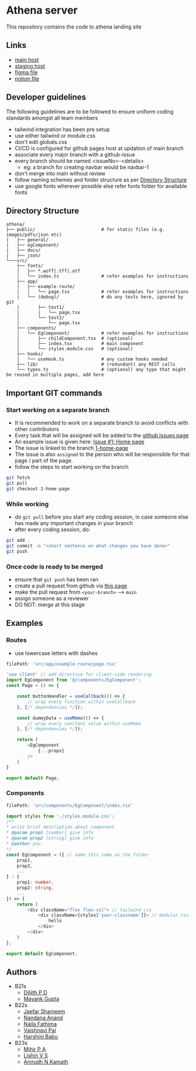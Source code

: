 # Athena server 
This repository contains the code to athena landing site

## Links
- [main host](https://athena.nitc.ac.in)
- [staging host](https://athena-server.github.io)
- [figma file]()
- [notion file](https://www.notion.so/Athena-Website-14ccd9f6060d80c5aceaff52e328a257)

## Developer guidelines
The following guidelines are to be followed to ensure uniform coding standards amongst all team members
- tailwind integration has been pre setup
- use either tailwind or module.css 
- don't edit globals.css
- CI/CD is configured for github pages host at updation of main branch
- associate every major branch with a github-issue
- every branch should be named &lt;issueNo&gt;-&lt;details&gt;
    - eg: a branch for creating navbar would be navbar-1
- don't merge into main without review
- follow naming schemes and folder structure as per [Directory Structure](#directory-structure)
- use google fonts wherever possible else refer fonts folder for available fonts


## Directory Structure
```plaintext
athena/
├── public/                         # for static files (e.g. images/pdfs/json etc)                     
|   ├── general/
|   ├── egComponent/
|   ├── docs/
|   ├── json/
└───src/
    ├── fonts/
    |   ├── *.woff|.tff|.otf
    |   └── index.ts                # refer examples for instructions
    ├── app/
    |   ├── example-route/
    |   |   └── page.tsx            # refer examples for instructions
    |   └── (debug)/                # do any tests here, ignored by git
    |       ├── test1/
    |       |   └── page.tsx
    |       └── test2/
    |           └── page.tsx
    ├── components/
    │   └── EgComponent/            # refer examples for instructions
    |       ├── childComponent.tsx  # (optional) 
    │       ├── index.tsx           # main component
    │       └── styles.module.css   # (optional)
    ├── hooks/
    |   └── useHook.ts              # any custom hooks needed
    ├── lib/                        # (redundant) any REST calls
    └── types.ts                    # (optional) any type that might be reused in multiple pages, add here
```
 
## Important GIT commands

### Start working on a separate branch
- It is recommended to work on a separate branch to avoid conflicts with other contributors
- Every task that will be assigned will be added to the [github issues page](https://github.com/athena-server/athena-server.github.io/issues)
- An example issue is given here: [Issue #1: Home page](https://github.com/athena-server/athena-server.github.io/issues/1)
- The issue is linked to the branch [1-home-page](https://github.com/athena-server/athena-server.github.io/tree/1-home-page)
- The issue is also `assigned` to the person who will be responsible for that page / part of the page.
- follow the steps to start working on the branch
```bash
git fetch
git pull
git checkout 1-home-page
```

### While working
- do `git pull` before you start any coding session, in case someone else has made any important changes in your branch
- after every coding session, do:
```bash
git add .
git commit -m "<short sentence on what changes you have done>"
git push
```

### Once code is ready to be merged
- ensure that `git push` has been ran 
- create a pull request from github via [this page](https://github.com/athena-server/athena-server.github.io/pulls)
- make the pull request from `<your-branch>` --> `main`
- assign someone as a reviewer
- DO NOT: merge at this stage


## Examples

### Routes
- use lowercase letters with dashes
```ts
filePath: 'src/app/example-route/page.tsx'

'use client' // add directive for client-side rendering
import EgComponent from '@/components/EgComponent';
const Page = () => {

    const buttonHandler = useCallback(() => {
        // wrap every function within useCallback
    }, [/* dependencies */]);

    const dummyData = useMemo(() => {
        // wrap every constant value within useMemo
    }, [/* dependencies */]);

    return (
        <EgComponent 
            {...props}
        />
    )
}

export default Page;
```

### Components
```ts
filePath: 'src/components/EgComponent/index.tsx'

import styles from './styles.module.css';
/**
* write brief description about component
* @param prop1 [number] give info
* @param prop2 [string] give info
* @author you
*/
const EgComponent = ({ // name this same as the folder
    prop1,
    prop2,
    ...
} : {
    prop1: number,
    prop2: string,
    ...
}) => {
    return (
        <div className="flex flex-col"> // tailwind css
            <div className={styles['your-classname']}> // modular css
                hello
            </div>
        </div>
    )
};

export default EgComponent;
```

## Authors
- B21s
    - [Diljith P D](https://github.com/th3bossc/)
    - [Mayank Gupta](https://github.com/71203mayank)
- B22s
    - [Jaefar Shameem](https://github.com/jaefarnc)
    - [Nandana Anand](https://github.com/Nandana-Neo)
    - [Naila Fathima](https://github.com/NailaFathima)
    - [Vaishnavi Pai](https://github.com/orgs/athena-server/people/Vaishnavi-Pai19)
    - [Harshini Babu](https://github.com/orgs/athena-server/people/harshfromnow)
- B23s
    - [Mihir P A](https://github.com/orgs/athena-server/people/mihirpa18)
    - [Lishin V S](https://github.com/Ellvius)
    - [Anirudh N Kamath](https://github.com/anirudhnkamath)